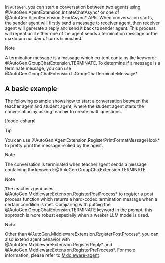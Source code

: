In `AutoGen`, you can start a conversation between two agents using @AutoGen.AgentExtension.InitiateChatAsync* or one of @AutoGen.AgentExtension.SendAsync* APIs. When conversation starts, the sender agent will firstly send a message to receiver agent, then receiver agent will generate a reply and send it back to sender agent. This process will repeat until either one of the agent sends a termination message or the maximum number of turns is reached.

> [!NOTE]
> A termination message is a message which content contains the keyword: @AutoGen.GroupChatExtension.TERMINATE. To determine if a message is a terminate message, you can use @AutoGen.GroupChatExtension.IsGroupChatTerminateMessage*.

## A basic example

The following example shows how to start a conversation between the teacher agent and student agent, where the student agent starts the conversation by asking teacher to create math questions.

[!code-csharp[](../../sample/AutoGen.BasicSamples/Example02_TwoAgent_MathChat.cs?name=code_snippet_1)]

> [!TIP]
> You can use @AutoGen.AgentExtension.RegisterPrintFormatMessageHook* to pretty print the message replied by the agent.

> [!NOTE]
> The conversation is terminated when teacher agent sends a message containing the keyword: @AutoGen.GroupChatExtension.TERMINATE.

> [!NOTE]
> The teacher agent uses @AutoGen.MiddlewareExtension.RegisterPostProcess* to register a post process function which returns a hard-coded termination message when a certain condition is met. Comparing with putting the @AutoGen.GroupChatExtension.TERMINATE keyword in the prompt, this approach is more robust especially when a weaker LLM model is used.

> [!NOTE]
> Other than @AutoGen.MiddlewareExtension.RegisterPostProcess*, you can also extend agent behavior with @AutoGen.MiddlewareExtension.RegisterReply* and @AutoGen.MiddlewareExtension.RegisterPreProcess*. For more information, please refer to [Middleware-agent](./Middleware-agent.md).